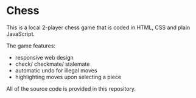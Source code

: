 # Chess
This is a local 2-player chess game that is coded in HTML, CSS and plain JavaScript.

The game features: 
- responsive web design
- check/ checkmate/ stalemate
- automatic undo for illegal moves
- highlighting moves upon selecting a piece

All of the source code is provided in this repository.
